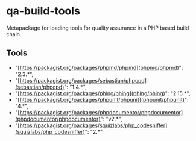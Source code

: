 # qa-build-tools
Metapackage for loading tools for quality assurance in a PHP based build chain.


## Tools
* "[https://packagist.org/packages/phpmd/phpmd](phpmd/phpmd)": "2.3.*",
* "[https://packagist.org/packages/sebastian/phpcpd](sebastian/phpcpd)": "1.4.*",
* "[https://packagist.org/packages/phing/phing](phing/phing)": "2.15.*",
* "[https://packagist.org/packages/phpunit/phpunit](phpunit/phpunit)": "4.*",
* "[https://packagist.org/packages/phpdocumentor/phpdocumentor](phpdocumentor/phpdocumentor)": "v2.*",
* "[https://packagist.org/packages/squizlabs/php_codesniffer](squizlabs/php_codesniffer)": "2.*"
